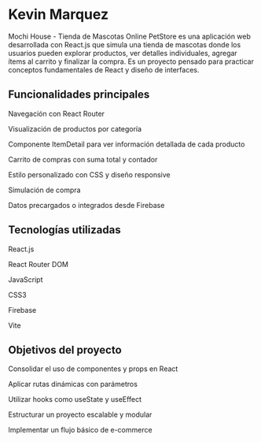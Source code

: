 # Kevin Marquez

Mochi House - Tienda de Mascotas Online
PetStore es una aplicación web desarrollada con React.js que simula una tienda de mascotas donde los usuarios pueden explorar productos, ver detalles individuales, agregar ítems al carrito y finalizar la compra. Es un proyecto pensado para practicar conceptos fundamentales de React y diseño de interfaces.

## Funcionalidades principales

Navegación con React Router

Visualización de productos por categoría

Componente ItemDetail para ver información detallada de cada producto

Carrito de compras con suma total y contador

Estilo personalizado con CSS y diseño responsive

Simulación de compra 

Datos precargados o integrados desde Firebase 

## Tecnologías utilizadas

React.js

React Router DOM

JavaScript

CSS3

Firebase 

Vite

## Objetivos del proyecto
Consolidar el uso de componentes y props en React

Aplicar rutas dinámicas con parámetros

Utilizar hooks como useState y useEffect

Estructurar un proyecto escalable y modular

Implementar un flujo básico de e-commerce




